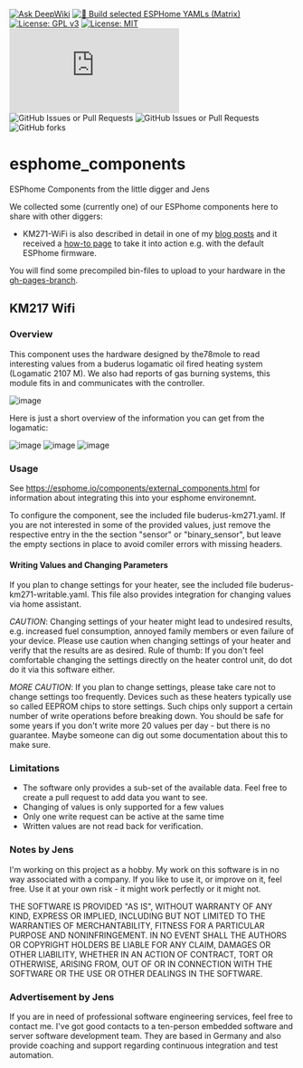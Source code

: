 [![Ask DeepWiki](https://deepwiki.com/badge.svg)](https://deepwiki.com/the78mole/esphome_components)
[![🧪 Build selected ESPHome YAMLs (Matrix)](https://github.com/the78mole/esphome_components/actions/workflows/build-matrix.yml/badge.svg)](https://github.com/the78mole/esphome_components/actions/workflows/build-matrix.yml)
[![License: GPL v3](https://img.shields.io/badge/License-GPLv3-blue.svg)](https://www.gnu.org/licenses/gpl-3.0)
[![License: MIT](https://img.shields.io/badge/License-MIT-yellow.svg)](https://opensource.org/licenses/MIT)
![Matrix](https://img.shields.io/matrix/molesblog%3Amatrix.org)
![GitHub Issues or Pull Requests](https://img.shields.io/github/issues/the78mole/esphome_components)
![GitHub Issues or Pull Requests](https://img.shields.io/github/issues-pr/the78mole/esphome_components)
![GitHub forks](https://img.shields.io/github/forks/the78mole/esphome_components)


# esphome_components
ESPhome Components from the little digger and Jens

We collected some (currently one) of our ESPhome components here to share with other diggers:

- KM271-WiFi is also described in detail in one of my [blog posts](https://the78mole.de/reverse-engineering-the-buderus-km217/) and it received a [how-to page](https://the78mole.de/projects/km271-wifi-howto/) to take it into action e.g. with the default ESPhome firmware.

You will find some precompiled bin-files to upload to your hardware in the [gh-pages-branch](https://github.com/the78mole/esphome_components/tree/gh-pages).

## KM217 Wifi

### Overview
This component uses the hardware designed by the78mole to read interesting values from a buderus logamatic oil fired heating system (Logamatic 2107 M). We also had reports of gas burning systems, this module fits in and communicates with the controller. 

![image](components/km271_wifi/IMG/Buderus-KM217-Clone_0.0.5.jpg)

Here is just a short overview of the information you can get from the logamatic:

 ![image](images/home-assistant-values.png)
 ![image](images/home-assistant-values-2.png)
 ![image](images/home-assistant-values-3.png)


 
### Usage
See https://esphome.io/components/external_components.html for information about integrating this into your esphome environemnt.

To configure the component, see the included file buderus-km271.yaml.
If you are not interested in some of the provided values, just remove the respective entry in the the section "sensor" or "binary_sensor", but leave the empty sections in place to avoid comiler errors with missing headers.

#### Writing Values and Changing Parameters 
If you plan to change settings for your heater, see the included file buderus-km271-writable.yaml. This file also provides integration for changing values via home assistant.

*CAUTION*: 
Changing settings of your heater might lead to undesired results, e.g. increased fuel consumption, annoyed family members or even failure of your device.
Please use caution when changing settings of your heater and verify that the results are as desired. Rule of thumb: If you don't feel comfortable changing the settings directly on the heater control unit,
do dot do it via this software either.

*MORE CAUTION*: 
If you plan to change settings, please take care not to change settings too
frequently. Devices such as these heaters typically use so called EEPROM chips to store settings. Such chips only support a certain number of write operations before breaking down.
You should be safe for some years if you don't write more 20 values per day - but there is no guarantee. Maybe someone can dig out some documentation about this to make sure.

### Limitations
   * The software only provides a sub-set of the available data. Feel free to create a pull request to add data you want to see.
   * Changing of values is only supported for a few values
   * Only one write request can be active at the same time
   * Written values are not read back for verification.

### Notes by Jens
I'm working on this project as a hobby. My work on this software is in no way associated with a company. If you like to use it, or improve on it, feel free.
Use it at your own risk - it might work perfectly or it might not.
 
THE SOFTWARE IS PROVIDED "AS IS", WITHOUT WARRANTY OF ANY KIND, EXPRESS OR IMPLIED, INCLUDING BUT NOT LIMITED TO THE WARRANTIES OF MERCHANTABILITY, FITNESS FOR A PARTICULAR PURPOSE AND NONINFRINGEMENT. IN NO EVENT SHALL THE AUTHORS OR COPYRIGHT HOLDERS BE LIABLE FOR ANY CLAIM, DAMAGES OR OTHER LIABILITY, WHETHER IN AN ACTION OF CONTRACT, TORT OR OTHERWISE, ARISING FROM, OUT OF OR IN CONNECTION WITH THE SOFTWARE OR THE USE OR OTHER DEALINGS IN THE SOFTWARE.

### Advertisement by Jens
If you are in need of professional software engineering services, feel free to contact me. I've got good contacts to a ten-person embedded software and server software development team.
They are based in Germany and also provide coaching and support regarding continuous integration and test automation.

